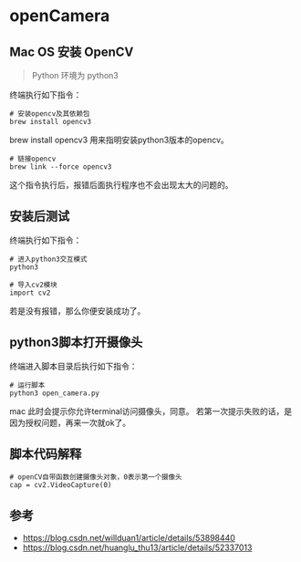 # openCamera
## Mac OS 安装 OpenCV
> Python 环境为 python3

终端执行如下指令：
```
# 安装opencv及其依赖包
brew install opencv3
```
brew install opencv3 用来指明安装python3版本的opencv。
```
# 链接opencv
brew link --force opencv3
```
这个指令执行后，报错后面执行程序也不会出现太大的问题的。
## 安装后测试
终端执行如下指令：
```
# 进入python3交互模式
python3

# 导入cv2模块
import cv2
```
若是没有报错，那么你便安装成功了。
## python3脚本打开摄像头
终端进入脚本目录后执行如下指令：
```
# 运行脚本
python3 open_camera.py
```
mac 此时会提示你允许terminal访问摄像头，同意。
若第一次提示失败的话，是因为授权问题，再来一次就ok了。
## 脚本代码解释
```
# openCV自带函数创建摄像头对象，0表示第一个摄像头
cap = cv2.VideoCapture(0)
```
## 参考
- https://blog.csdn.net/willduan1/article/details/53898440
- https://blog.csdn.net/huanglu_thu13/article/details/52337013